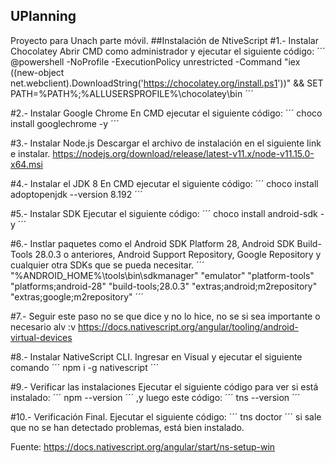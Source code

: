 ## UPlanning
Proyecto para Unach parte móvil.
##Instalación de NtiveScript
#1.- Instalar Chocolatey
Abrir CMD como administrador y ejecutar el siguiente código:
´´´
@powershell -NoProfile -ExecutionPolicy unrestricted -Command "iex ((new-object net.webclient).DownloadString('https://chocolatey.org/install.ps1'))" && SET PATH=%PATH%;%ALLUSERSPROFILE%\chocolatey\bin
´´´

#2.- Instalar Google Chrome
En CMD ejecutar el siguiente código:
´´´
choco install googlechrome -y
´´´

#3.- Instalar Node.js
Descargar el archivo de instalación en el siguiente link e instalar.
https://nodejs.org/download/release/latest-v11.x/node-v11.15.0-x64.msi

#4.- Instalar el JDK 8
En CMD ejecutar el siguiente código:
´´´
choco install adoptopenjdk --version 8.192
´´´

#5.- Instalar SDK
Ejecutar el siguiente código:
´´´
choco install android-sdk -y
´´´

#6.- Instlar paquetes como el Android SDK Platform 28, Android SDK Build-Tools 28.0.3 o anteriores, Android Support Repository, Google Repository y cualquier otra SDKs que se pueda necesitar.
´´´
"%ANDROID_HOME%\tools\bin\sdkmanager" "emulator" "platform-tools" "platforms;android-28" "build-tools;28.0.3" "extras;android;m2repository" "extras;google;m2repository"
´´´

#7.- Seguir este paso no se que dice y no lo hice, no se si sea importante o necesario alv :v
https://docs.nativescript.org/angular/tooling/android-virtual-devices

#8.- Instalar NativeScript CLI.
Ingresar en Visual y ejecutar el siguiente comando
´´´
npm i -g nativescript
´´´

#9.- Verificar las instalaciones
Ejecutar el siguiente código para ver si está instalado:
´´´
npm --version
´´´
,y luego este código:
´´´
tns --version
´´´

#10.- Verificación Final.
Ejecutar el siguiente código:
´´´
tns doctor
´´´
si sale que no se han detectado problemas, está bien instalado.

Fuente:
https://docs.nativescript.org/angular/start/ns-setup-win
